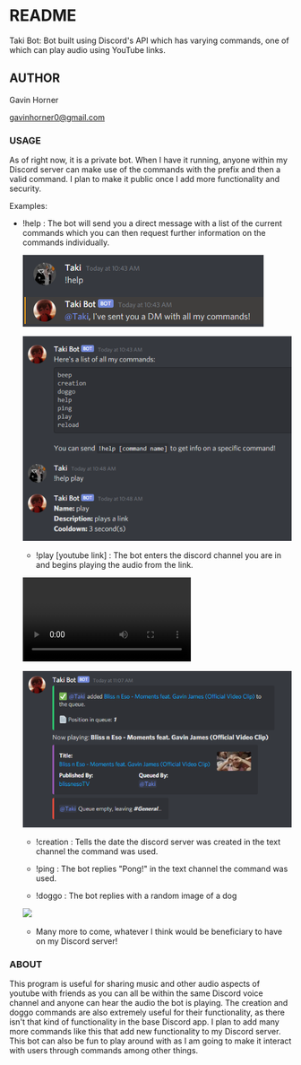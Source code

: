 # README
Taki Bot: Bot built using Discord's API which has varying commands, one of which can play audio using YouTube links.

## AUTHOR
Gavin Horner

gavinhorner0@gmail.com

### USAGE
As of right now, it is a private bot. When I have it running, anyone within my Discord server can make use of the commands with the prefix and then a valid command. I plan to make it public once I add more functionality and security.

Examples:
  - !help : The bot will send you a direct message with a list of the current commands which you can then request further information on the commands individually.
    
	![](examples/!help_example_1.PNG)

	![](examples/!help_example_2.PNG)

    - !play [youtube link] : The bot enters the discord channel you are in and begins playing the audio from the link.
    
	![](examples/!play_starting_demo.mp4)

	![](examples/!play_ending_example.PNG)

    - !creation : Tells the date the discord server was created in the text channel the command was used.
    
    - !ping : The bot replies "Pong!" in the text channel the command was used.
    - !doggo : The bot replies with a random image of a dog
    
	![]('examples/!doggo_example.PNG')
	
    - Many more to come, whatever I think would be beneficiary to have on my Discord server!

### ABOUT
This program is useful for sharing music and other audio aspects of youtube with friends as you can all be within the same Discord voice channel and anyone can hear the audio the bot is playing. The creation and doggo commands are also extremely useful for their functionality, as there isn't that kind of functionality in the base Discord app. I plan to add many more commands like this that add new functionality to my Discord server. This bot can also be fun to play around with as I am going to make it interact with users through commands among other things.
